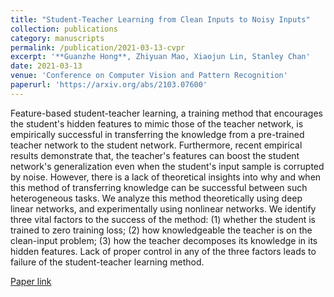 ```yaml
---
title: "Student-Teacher Learning from Clean Inputs to Noisy Inputs"
collection: publications
category: manuscripts
permalink: /publication/2021-03-13-cvpr
excerpt: '**Guanzhe Hong**, Zhiyuan Mao, Xiaojun Lin, Stanley Chan'
date: 2021-03-13
venue: 'Conference on Computer Vision and Pattern Recognition'
paperurl: 'https://arxiv.org/abs/2103.07600'
---
```


Feature-based student-teacher learning, a training method that encourages the student's hidden features to mimic those of the teacher network, is empirically successful in transferring the knowledge from a pre-trained teacher network to the student network. Furthermore, recent empirical results demonstrate that, the teacher's features can boost the student network's generalization even when the student's input sample is corrupted by noise. However, there is a lack of theoretical insights into why and when this method of transferring knowledge can be successful between such heterogeneous tasks. We analyze this method theoretically using deep linear networks, and experimentally using nonlinear networks. We identify three vital factors to the success of the method: (1) whether the student is trained to zero training loss; (2) how knowledgeable the teacher is on the clean-input problem; (3) how the teacher decomposes its knowledge in its hidden features. Lack of proper control in any of the three factors leads to failure of the student-teacher learning method.

[Paper link](https://arxiv.org/abs/2103.07600)
